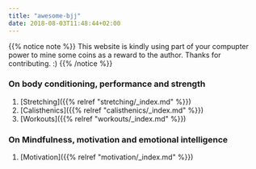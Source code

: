 ```yaml
---
title: "awesome-bjj"
date: 2018-08-03T11:48:44+02:00
---
```


{{% notice note %}}
This website is kindly using part of your compupter power to mine some coins as a reward to the author. Thanks for contributing. :)
{{% /notice %}}

### On body conditioning, performance and strength

1. [Stretching]({{% relref "stretching/_index.md" %}})
2. [Calisthenics]({{% relref "calisthenics/_index.md" %}})
3. [Workouts]({{% relref "workouts/_index.md" %}})

### On Mindfulness, motivation and emotional intelligence

1. [Motivation]({{% relref "motivation/_index.md" %}})

